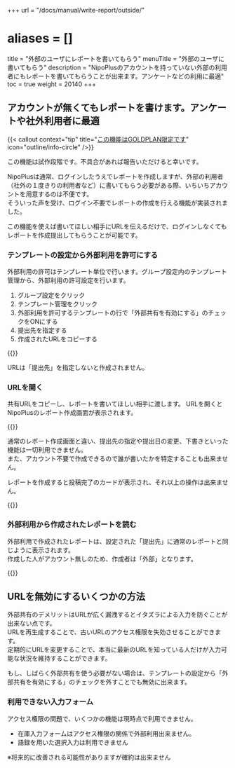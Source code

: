 +++
url = "/docs/manual/write-report/outside/"
# aliases = []
title = "外部のユーザにレポートを書いてもらう"
menuTitle = "外部のユーザに書いてもらう"
description = "NipoPlusのアカウントを持っていない外部の利用者にもレポートを書いてもらうことが出来ます。アンケートなどの利用に最適"
toc = true
weight = 20140
+++

## アカウントが無くてもレポートを書けます。アンケートや社外利用者に最適

{{< callout context="tip" title="[この機能はGOLDPLAN限定です](/docs/price/_about/#fee)" icon="outline/info-circle" />}}

この機能は試作段階です。不具合があれば報告いただけると幸いです。

NipoPlusは通常、ログインしたうえでレポートを作成しますが、外部の利用者（社外の１度きりの利用者など）に書いてもらう必要がある際、いちいちアカウントを用意するのは不便です。  
そういった声を受け、ログイン不要でレポートの作成を行える機能が実装されました。

この機能を使えば書いてほしい相手にURLを伝えるだけで、ログインしなくてもレポートを作成提出してもらうことが可能です。

### テンプレートの設定から外部利用を許可にする

外部利用の許可はテンプレート単位で行います。グループ設定内のテンプレート管理から、外部利用の許可設定を行います。

1. グループ設定をクリック
2. テンプレート管理をクリック
3. 外部利用を許可するテンプレートの行で「外部共有を有効にする」のチェックをONにする
4. 提出先を指定する
5. 作成されたURLをコピーする

{{<iTablet filename="img/share" msg="外部利用はテンプレート単位で設定できます" alice="ok">}}

URLは「提出先」を指定しないと作成されません。

### URLを開く

共有URLをコピーし、レポートを書いてほしい相手に渡します。
URLを開くとNipoPlusのレポート作成画面が表示されます。

{{<icatch filename="img/write" msg="NipoPlusで作ったテンプレートがそのまま使えるよ" alice="tablet">}}

通常のレポート作成画面と違い、提出先の指定や提出日の変更、下書きといった機能は一切利用できません。  
また、アカウント不要で作成できるので誰が書いたかを特定することも出来ません。

レポートを作成すると投稿完了のカードが表示され、それ以上の操作は出来ません。

{{<icatch filename="img/posted" msg="レポート提出後は何もできません" alice="here">}}

### 外部利用から作成されたレポートを読む

外部利用で作成されたレポートは、設定された「提出先」に通常のレポートと同じように表示されます。  
作成した人がアカウント無しのため、作成者は「外部」となります。

{{<iTablet filename="img/read" msg="提出者が「外部」になるよ" alice="ok">}}

## URLを無効にするいくつかの方法

外部共有のデメリットはURLが広く漏洩するとイタズラによる入力を防ぐことが出来ない点です。  
URLを再生成することで、古いURLのアクセス権限を失効させることができます。  
定期的にURLを変更することで、本当に最新のURLを知っている人だけが入力可能な状況を維持することができます。

もし、しばらく外部共有を使う必要がない場合は、テンプレートの設定から「外部共有を有効にする」のチェックを外すことでも無効に出来ます。

### 利用できない入力フォーム

アクセス権限の問題で、いくつかの機能は現時点で利用できません。

- 在庫入力フォームはアクセス権限の関係で外部利用出来ません。
- 語録を用いた選択入力は利用できません

※将来的に改善される可能性がありますが確約は出来ません
